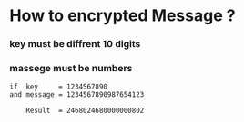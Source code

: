 # How to encrypted Message ?

### key must be diffrent 10 digits

### massege must be numbers

	if  key     = 1234567890
	and message = 1234567890987654123

		Result  = 2468024680000000802
